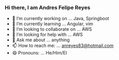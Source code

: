### Hi there, I am Andres Felipe Reyes
<!--
**anferemo/anferemo** is a ✨ _special_ ✨ repository because its `README.md` (this file) appears on your GitHub profile.

Here are some ideas to get you started:
-->

- 🔭 I’m currently working on ... Java, Springboot
- 🌱 I’m currently learning ... Angular, vim
- 👯 I’m looking to collaborate on ... AWS
- 🤔 I’m looking for help with ... AWS
- 💬 Ask me about ... anything
- 📫 How to reach me: ... anreyes83@hotmail.com
- 😄 Pronouns: ... He/Him/El
<!--
- ⚡ Fun fact: ...
-->

